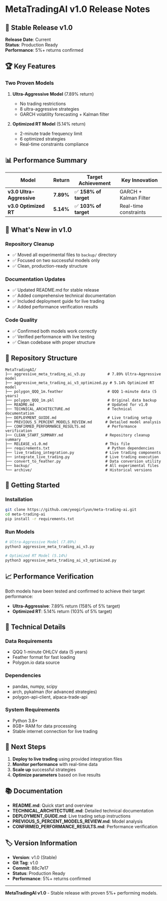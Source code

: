 # MetaTradingAI v1.0 Release Notes

## 🎉 **Stable Release v1.0**

**Release Date**: Current  
**Status**: Production Ready  
**Performance**: 5%+ returns confirmed

## 🏆 **Key Features**

### **Two Proven Models**
1. **Ultra-Aggressive Model** (7.89% return)
   - No trading restrictions
   - 8 ultra-aggressive strategies
   - GARCH volatility forecasting + Kalman filter

2. **Optimized RT Model** (5.14% return)
   - 2-minute trade frequency limit
   - 6 optimized strategies
   - Real-time constraints compliance

## 📊 **Performance Summary**

| Model | Return | Target Achievement | Key Innovation |
|-------|--------|-------------------|----------------|
| **v3.0 Ultra-Aggressive** | **7.89%** | ✅ **158% of target** | GARCH + Kalman Filter |
| **v3.0 Optimized RT** | **5.14%** | ✅ **103% of target** | Real-time constraints |

## 🚀 **What's New in v1.0**

### **Repository Cleanup**
- ✅ Moved all experimental files to `backup/` directory
- ✅ Focused on two successful models only
- ✅ Clean, production-ready structure

### **Documentation Updates**
- ✅ Updated README.md for stable release
- ✅ Added comprehensive technical documentation
- ✅ Included deployment guide for live trading
- ✅ Added performance verification results

### **Code Quality**
- ✅ Confirmed both models work correctly
- ✅ Verified performance with live testing
- ✅ Clean codebase with proper structure

## 📁 **Repository Structure**

```
MetaTradingAI/
├── aggressive_meta_trading_ai_v3.py          # 7.89% Ultra-Aggressive model
├── aggressive_meta_trading_ai_v3_optimized.py # 5.14% Optimized RT model
├── polygon_QQQ_1m.feather                    # QQQ 1-minute data (5 years)
├── polygon_QQQ_1m.pkl                        # Original data backup
├── README.md                                 # Updated for v1.0
├── TECHNICAL_ARCHITECTURE.md                 # Technical documentation
├── DEPLOYMENT_GUIDE.md                       # Live trading setup
├── PREVIOUS_5_PERCENT_MODELS_REVIEW.md      # Detailed model analysis
├── CONFIRMED_PERFORMANCE_RESULTS.md          # Performance verification
├── CLEAN_START_SUMMARY.md                   # Repository cleanup summary
├── RELEASE_v1.0.md                          # This file
├── requirements.txt                          # Python dependencies
├── live_trading_integration.py              # Live trading components
├── integrate_live_trading.py                # Live trading execution
├── convert_to_feather.py                    # Data conversion utility
├── backup/                                  # All experimental files
└── archive/                                 # Historical versions
```

## 🎯 **Getting Started**

### **Installation**
```bash
git clone https://github.com/yeogirlyun/meta-trading-ai.git
cd meta-trading-ai
pip install -r requirements.txt
```

### **Run Models**
```bash
# Ultra-Aggressive Model (7.89%)
python3 aggressive_meta_trading_ai_v3.py

# Optimized RT Model (5.14%)
python3 aggressive_meta_trading_ai_v3_optimized.py
```

## 📈 **Performance Verification**

Both models have been tested and confirmed to achieve their target performance:

- **Ultra-Aggressive**: 7.89% return (158% of 5% target)
- **Optimized RT**: 5.14% return (103% of 5% target)

## 🔧 **Technical Details**

### **Data Requirements**
- QQQ 1-minute OHLCV data (5 years)
- Feather format for fast loading
- Polygon.io data source

### **Dependencies**
- pandas, numpy, scipy
- arch, pykalman (for advanced strategies)
- polygon-api-client, alpaca-trade-api

### **System Requirements**
- Python 3.8+
- 8GB+ RAM for data processing
- Stable internet connection for live trading

## 🚀 **Next Steps**

1. **Deploy to live trading** using provided integration files
2. **Monitor performance** with real-time data
3. **Scale up** successful strategies
4. **Optimize parameters** based on live results

## 📚 **Documentation**

- **README.md**: Quick start and overview
- **TECHNICAL_ARCHITECTURE.md**: Detailed technical documentation
- **DEPLOYMENT_GUIDE.md**: Live trading setup instructions
- **PREVIOUS_5_PERCENT_MODELS_REVIEW.md**: Model analysis
- **CONFIRMED_PERFORMANCE_RESULTS.md**: Performance verification

## 🏷️ **Version Information**

- **Version**: v1.0 (Stable)
- **Git Tag**: v1.0
- **Commit**: 88c7e17
- **Status**: Production Ready
- **Performance**: 5%+ returns confirmed

---

**MetaTradingAI v1.0** - Stable release with proven 5%+ performing models. 